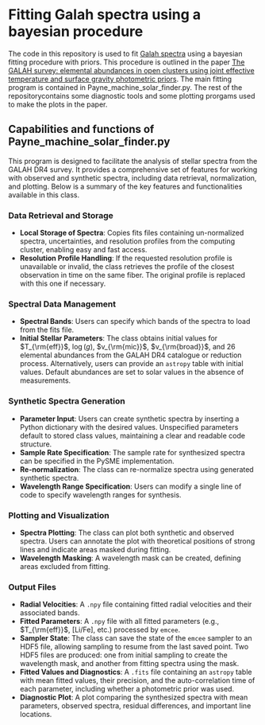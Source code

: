 
# Fitting Galah spectra using a bayesian procedure


The code in this repository is used to fit [Galah spectra](https://www.galah-survey.org/) using a bayesian fitting procedure with priors. This procedure is outlined in the paper [The GALAH survey: elemental abundances in open clusters using joint effective temperature and surface gravity photometric priors](https://academic.oup.com/mnras/article/529/3/2483/7607381?login=false). The main fitting program is contained in Payne_machine_solar_finder.py. The rest of the repositorycontains some diagnostic tools and some plotting prorgams used to make the plots in the paper.

## Capabilities and functions of Payne_machine_solar_finder.py


This program is designed to facilitate the analysis of stellar spectra from the GALAH DR4 survey. It provides a comprehensive set of features for working with observed and synthetic spectra, including data retrieval, normalization, and plotting. Below is a summary of the key features and functionalities available in this class.

### Data Retrieval and Storage
- **Local Storage of Spectra**: Copies fits files containing un-normalized spectra, uncertainties, and resolution profiles from the computing cluster, enabling easy and fast access.
- **Resolution Profile Handling**: If the requested resolution profile is unavailable or invalid, the class retrieves the profile of the closest observation in time on the same fiber. The original profile is replaced with this one if necessary.

### Spectral Data Management
- **Spectral Bands**: Users can specify which bands of the spectra to load from the fits file.
- **Initial Stellar Parameters**: The class obtains initial values for $T_{\rm{eff}}$, $\log(g)$, $v_{\rm{mic}}$, $v_{\rm{broad}}$, and 26 elemental abundances from the GALAH DR4 catalogue or reduction process. Alternatively, users can provide an `astropy` table with initial values. Default abundances are set to solar values in the absence of measurements.

### Synthetic Spectra Generation
- **Parameter Input**: Users can create synthetic spectra by inserting a Python dictionary with the desired values. Unspecified parameters default to stored class values, maintaining a clear and readable code structure.
- **Sample Rate Specification**: The sample rate for synthesized spectra can be specified in the PySME implementation.
- **Re-normalization**: The class can re-normalize spectra using generated synthetic spectra.
- **Wavelength Range Specification**: Users can modify a single line of code to specify wavelength ranges for synthesis.

### Plotting and Visualization
- **Spectra Plotting**: The class can plot both synthetic and observed spectra. Users can annotate the plot with theoretical positions of strong lines and indicate areas masked during fitting.
- **Wavelength Masking**: A wavelength mask can be created, defining areas excluded from fitting.

### Output Files
- **Radial Velocities**: A `.npy` file containing fitted radial velocities and their associated bands.
- **Fitted Parameters**: A `.npy` file with all fitted parameters (e.g., $T_{\rm{eff}}$, [Li/Fe], etc.) processed by `emcee`.
- **Sampler State**: The class can save the state of the `emcee` sampler to an HDF5 file, allowing sampling to resume from the last saved point. Two HDF5 files are produced: one from initial sampling to create the wavelength mask, and another from fitting spectra using the mask.
- **Fitted Values and Diagnostics**: A `.fits` file containing an `astropy` table with mean fitted values, their precision, and the auto-correlation time of each parameter, including whether a photometric prior was used.
- **Diagnostic Plot**: A plot comparing the synthesized spectra with mean parameters, observed spectra, residual differences, and important line locations.




